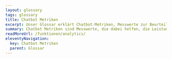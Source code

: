 ```yaml
---
layout: glossary
tags: glossary
title: Chatbot Metriken
excerpt: Unser Glossar erklärt Chatbot-Metriken, Messwerte zur Beurteilung der Leistung eines Chatbots. Erfahren Sie, wie diese Metriken datenbasierte Entscheidungen ermöglichen und zur Optimierung der Nutzererfahrung beitragen.
summary: Chatbot Metriken sind Messwerte, die dabei helfen, die Leistung und Effektivität eines Chatbots zu bewerten. Sie ermöglichen den Chatbot-Entwicklern oder den Unternehmen, datenbasierte Entscheidungen zu treffen und kontinuierliche Verbesserungen vorzunehmen. Durch genaue Analysen dieser Metriken kann festgestellt werden, ob der Chatbot die gewünschten Ergebnisse liefert und welche Bereiche für eine optimierte Nutzererfahrung verbessert werden müssen.
readMoreUrl: /funktionen/analytics/
eleventyNavigation:
  key: Chatbot Metriken
  parent: Glossar
---
```

